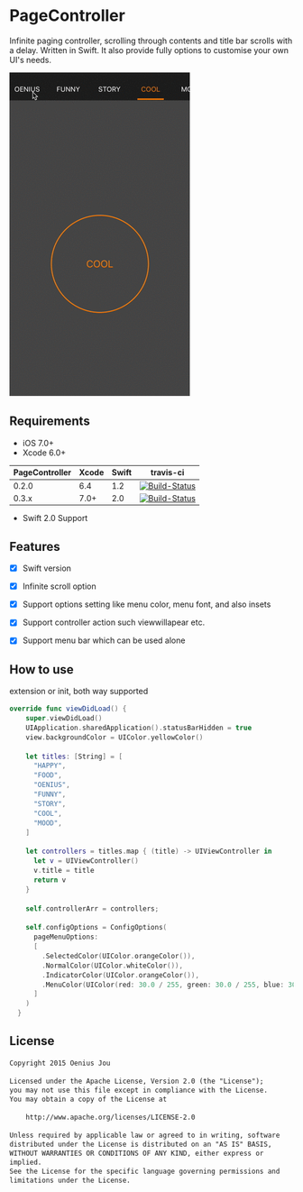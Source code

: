 PageController
==================

Infinite paging controller, scrolling through contents and title bar scrolls with a delay. Written in Swift. 
It also provide fully options to customise your own UI's needs.

![sample](./pagecontroller_demo.gif)

Requirements
----------
- iOS 7.0+
- Xcode 6.0+

PageController | Xcode | Swift | travis-ci
----------- | ----- | ----- | ---------
0.2.0 | 6.4 | 1.2 | [![Build-Status](https://img.shields.io/travis/hirohisa/PageController/0.2.0.svg)](https://travis-ci.org/hirohisa/PageController)
0.3.x | 7.0+ | 2.0 | [![Build-Status](https://img.shields.io/travis/hirohisa/PageController/master.svg)](https://travis-ci.org/hirohisa/PageController)

* Swift 2.0 Support

Features
----------

- [x] Swift version
- [x] Infinite scroll option 
- [x] Support options setting like menu color, menu font, and also insets
- [x] Support controller action such viewwillapear etc.
- [x] Support menu bar which can be used alone


How to use
----------

extension or init, both way supported

```swift
override func viewDidLoad() {
    super.viewDidLoad()
    UIApplication.sharedApplication().statusBarHidden = true
    view.backgroundColor = UIColor.yellowColor()
    
    let titles: [String] = [
      "HAPPY",
      "FOOD",
      "OENIUS",
      "FUNNY",
      "STORY",
      "COOL",
      "MOOD",
    ]
    
    let controllers = titles.map { (title) -> UIViewController in
      let v = UIViewController()
      v.title = title
      return v
    }
    
    self.controllerArr = controllers;
    
    self.configOptions = ConfigOptions(
      pageMenuOptions:
      [
        .SelectedColor(UIColor.orangeColor()),
        .NormalColor(UIColor.whiteColor()),
        .IndicatorColor(UIColor.orangeColor()),
        .MenuColor(UIColor(red: 30.0 / 255, green: 30.0 / 255, blue: 30.0 / 255, alpha: 1)),
      ]
    )
  }

```

License
-------
	Copyright 2015 Oenius Jou
	
	Licensed under the Apache License, Version 2.0 (the "License");
	you may not use this file except in compliance with the License.
	You may obtain a copy of the License at
	
	    http://www.apache.org/licenses/LICENSE-2.0
	
	Unless required by applicable law or agreed to in writing, software
	distributed under the License is distributed on an "AS IS" BASIS,
	WITHOUT WARRANTIES OR CONDITIONS OF ANY KIND, either express or implied.
	See the License for the specific language governing permissions and
	limitations under the License.

